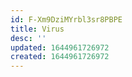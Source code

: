```yaml
---
id: F-Xm9DziMYrbl3sr8PBPE
title: Virus
desc: ''
updated: 1644961726972
created: 1644961726972
---
```


